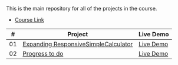 
This is the main repository for all of the projects in the course.

- [Course Link](#)

| #   | Project                       | Live Demo     |
|-----|-------------------------------|---------------|
| 01  | [Expanding ResponsiveSimpleCalculator](#)         | [Live Demo](https://mahmoudkhaled122.github.io/fdfssdw/ResponsiveTodoList/) |
| 02  | [Progress to do](#)          | [Live Demo](https://mahmoudkhaled122.github.io/fdfssdw/ResponsiveToDoList/) |
